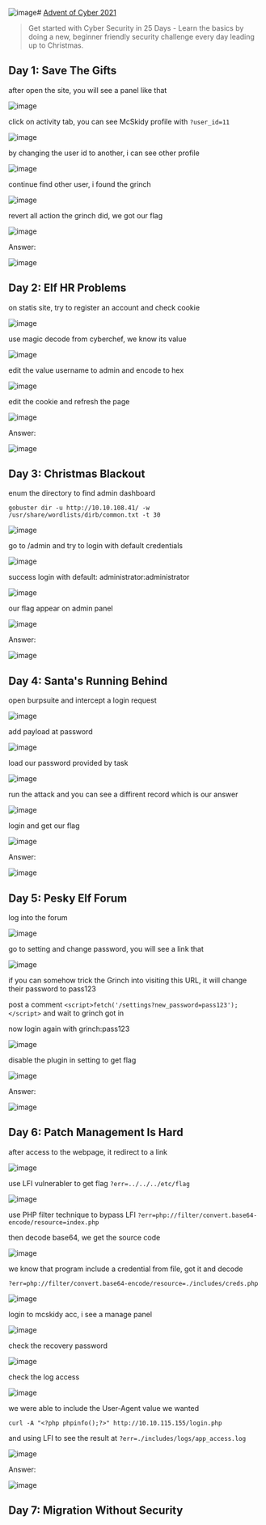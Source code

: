 ![image](https://github.com/lucthienphong1120/TryHackMe-CTF/assets/90561566/1d59ad51-5827-47ed-8f29-00b6182d0555)# [Advent of Cyber 2021](https://tryhackme.com/room/adventofcyber3)

> Get started with Cyber Security in 25 Days - Learn the basics by doing a new, beginner friendly security challenge every day leading up to Christmas.

## Day 1: Save The Gifts

after open the site, you will see a panel like that

![image](https://github.com/lucthienphong1120/TryHackMe-CTF/assets/90561566/2ba36efb-decf-4e49-981a-c242701a1563)

click on activity tab, you can see McSkidy profile with `?user_id=11`

![image](https://github.com/lucthienphong1120/TryHackMe-CTF/assets/90561566/03e3ab66-e0a1-40c5-a813-ee234aeafb18)

by changing the user id to another, i can see other profile

![image](https://github.com/lucthienphong1120/TryHackMe-CTF/assets/90561566/3140931d-3e85-4bc5-a6e0-2486c6dd2cb3)

continue find other user, i found the grinch

![image](https://github.com/lucthienphong1120/TryHackMe-CTF/assets/90561566/b4bc7cee-7981-424c-9b10-5ffb1aeaab5c)

revert all action the grinch did, we got our flag

![image](https://github.com/lucthienphong1120/TryHackMe-CTF/assets/90561566/c16777ab-5d27-443b-8d2b-d163e49cbdb9)

Answer:

![image](https://github.com/lucthienphong1120/TryHackMe-CTF/assets/90561566/2fcd1460-c626-4307-931b-ef7e66e45242)

## Day 2: Elf HR Problems

on statis site, try to register an account and check cookie

![image](https://github.com/lucthienphong1120/TryHackMe-CTF/assets/90561566/7640834b-2074-4dad-9c55-9dee3d151b33)

use magic decode from cyberchef, we know its value

![image](https://github.com/lucthienphong1120/TryHackMe-CTF/assets/90561566/e01f2075-d7a8-4907-bafe-fd7728153364)

edit the value username to admin and encode to hex

![image](https://github.com/lucthienphong1120/TryHackMe-CTF/assets/90561566/ae078e71-7055-41cb-b879-4fe26222926f)

edit the cookie and refresh the page

![image](https://github.com/lucthienphong1120/TryHackMe-CTF/assets/90561566/169212a7-f870-4ce3-92f1-566ab57dad04)

Answer:

![image](https://github.com/lucthienphong1120/TryHackMe-CTF/assets/90561566/9a23811a-40d4-44fe-a097-0fcbc839e976)

## Day 3: Christmas Blackout

enum the directory to find admin dashboard

```
gobuster dir -u http://10.10.108.41/ -w /usr/share/wordlists/dirb/common.txt -t 30
```

![image](https://github.com/lucthienphong1120/TryHackMe-CTF/assets/90561566/5457ff1d-fada-4a6a-9773-6a1cc021e2ce)

go to /admin and try to login with default credentials

![image](https://github.com/lucthienphong1120/TryHackMe-CTF/assets/90561566/3a146657-4b6f-48c3-93b2-ba8f93bea994)

success login with default: administrator:administrator

![image](https://github.com/lucthienphong1120/TryHackMe-CTF/assets/90561566/bd182971-d5aa-40e1-9f3c-150dabedb02c)

our flag appear on admin panel

![image](https://github.com/lucthienphong1120/TryHackMe-CTF/assets/90561566/5de467c8-5ca0-48e9-8311-f898e408faa7)

Answer:

![image](https://github.com/lucthienphong1120/TryHackMe-CTF/assets/90561566/7822c421-b7f1-4dd4-8cd9-3fdf09dc92c6)

## Day 4: Santa's Running Behind

open burpsuite and intercept a login request

![image](https://github.com/lucthienphong1120/TryHackMe-CTF/assets/90561566/15b30611-62ee-4838-aaa9-f3e2f803cae8)

add payload at password

![image](https://github.com/lucthienphong1120/TryHackMe-CTF/assets/90561566/8aa0e577-8379-453a-bb66-6aaf342fc82a)

load our password provided by task

![image](https://github.com/lucthienphong1120/TryHackMe-CTF/assets/90561566/58166197-6277-477b-a089-3333a594cf87)

run the attack and you can see a diffirent record which is our answer

![image](https://github.com/lucthienphong1120/TryHackMe-CTF/assets/90561566/1e1927bf-442d-4cca-94cb-ab34c426197f)

login and get our flag

![image](https://github.com/lucthienphong1120/TryHackMe-CTF/assets/90561566/de8390ce-e185-43e2-9175-64dec4f82aa1)

Answer:

![image](https://github.com/lucthienphong1120/TryHackMe-CTF/assets/90561566/64e44728-0e75-4763-99b6-a1d5a1cc2ba3)

## Day 5: Pesky Elf Forum

log into the forum

![image](https://github.com/lucthienphong1120/TryHackMe-CTF/assets/90561566/239011b1-ecc6-4eb5-a03b-5a75403e0117)

go to setting and change password, you will see a link that

![image](https://github.com/lucthienphong1120/TryHackMe-CTF/assets/90561566/cfaa078a-845e-4bbd-adab-2e1d8bfbaa5c)

if you can somehow trick the Grinch into visiting this URL, it will change their password to pass123

post a comment `<script>fetch('/settings?new_password=pass123');</script>` and wait to grinch got in

now login again with grinch:pass123

![image](https://github.com/lucthienphong1120/TryHackMe-CTF/assets/90561566/5d4b4b44-984a-4fc4-8145-eec9e8c83eef)

disable the plugin in setting to get flag

![image](https://github.com/lucthienphong1120/TryHackMe-CTF/assets/90561566/72e4746b-af9d-49e6-ab37-40927f22d08c)

Answer:

![image](https://github.com/lucthienphong1120/TryHackMe-CTF/assets/90561566/d5889b15-66ed-45d1-9119-0b8808da85b7)

## Day 6: Patch Management Is Hard

after access to the webpage, it redirect to a link

![image](https://github.com/lucthienphong1120/TryHackMe-CTF/assets/90561566/098804ac-55d9-4464-9bf2-df9f3ca19d5f)

use LFI vulnerabler to get flag `?err=../../../etc/flag`

![image](https://github.com/lucthienphong1120/TryHackMe-CTF/assets/90561566/edf4839e-347d-4133-b850-f2480ffbf5c4)

use PHP filter technique to bypass LFI `?err=php://filter/convert.base64-encode/resource=index.php`

then decode base64, we get the source code

![image](https://github.com/lucthienphong1120/TryHackMe-CTF/assets/90561566/4a61545f-2d6d-46fe-a674-04e070b9bf14)

we know that program include a credential from file, got it and decode

```
?err=php://filter/convert.base64-encode/resource=./includes/creds.php
```

![image](https://github.com/lucthienphong1120/TryHackMe-CTF/assets/90561566/6016dd96-fd32-4690-943b-32966ed661cb)

login to mcskidy acc, i see a manage panel

![image](https://github.com/lucthienphong1120/TryHackMe-CTF/assets/90561566/5911c5bf-1b1d-4992-a694-4073e40631f7)

check the recovery password

![image](https://github.com/lucthienphong1120/TryHackMe-CTF/assets/90561566/cb71b1c7-2c38-48ff-b882-65f3859ddbfe)

check the log access

![image](https://github.com/lucthienphong1120/TryHackMe-CTF/assets/90561566/685a1dfd-19ec-40d4-91d9-22704fe1b4c3)

we were able to include the User-Agent value we wanted

```
curl -A "<?php phpinfo();?>" http://10.10.115.155/login.php
```

and using LFI to see the result at `?err=./includes/logs/app_access.log`

![image](https://github.com/lucthienphong1120/TryHackMe-CTF/assets/90561566/21673a50-9c2b-48df-a39c-bd050ca0878a)

Answer:

![image](https://github.com/lucthienphong1120/TryHackMe-CTF/assets/90561566/e393fff9-ec89-476b-9c63-c552cfec2d08)

## Day 7: Migration Without Security















































































